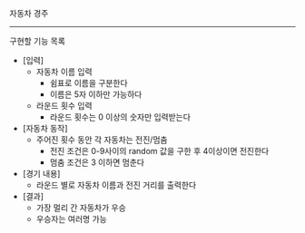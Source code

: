 자동차 경주

---

구현할 기능 목록

- [입력] 
  - 자동차 이름 입력
    - 쉼표로 이름을 구분한다
    - 이름은 5자 이하만 가능하다
  - 라운드 횟수 입력
    - 라운드 횟수는 0 이상의 숫자만 입력받는다
- [자동차 동작]
  - 주어진 횟수 동안 각 자동차는 전진/멈춤
    - 전진 조건은 0-9사이의 random 값을 구한 후 4이상이면 전진한다
    - 멈춤 조건은 3 이하면 멈춘다
- [경기 내용]
  - 라운드 별로 자동차 이름과 전진 거리를 출력한다
- [결과]
  - 가장 멀리 간 자동차가 우승
  - 우승자는 여러명 가능